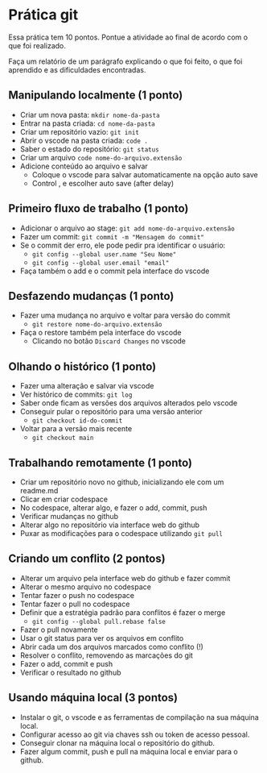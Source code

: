 # Prática git

Essa prática tem 10 pontos. Pontue a atividade ao final de acordo com o que foi realizado.

Faça um relatório de um parágrafo explicando o que foi feito, o que foi aprendido e as dificuldades encontradas.

## Manipulando localmente (1 ponto)

- Criar um nova pasta: `mkdir nome-da-pasta`
- Entrar na pasta criada: `cd nome-da-pasta`
- Criar um repositório vazio: `git init`
- Abrir o vscode na pasta criada: `code .`
- Saber o estado do repositório: `git status`
- Criar um arquivo `code nome-do-arquivo.extensão`
- Adicione conteúdo ao arquivo e salvar
  - Coloque o vscode para salvar automaticamente na opção auto save
  - Control , e escolher auto save (after delay)

## Primeiro fluxo de trabalho (1 ponto)

- Adicionar o arquivo ao stage: `git add nome-do-arquivo.extensão`
- Fazer um commit: `git commit -m "Mensagem do commit"`
- Se o commit der erro, ele pode pedir pra identificar o usuário:
  - `git config --global user.name "Seu Nome"`
  - `git config --global user.email "email"`
- Faça também o add e o commit pela interface do vscode

## Desfazendo mudanças (1 ponto)

- Fazer uma mudança no arquivo e voltar para versão do commit
  - `git restore nome-do-arquivo.extensão`
- Faça o restore também pela interface do vscode
  - Clicando no botão `Discard Changes` no vscode

## Olhando o histórico (1 ponto)

- Fazer uma alteração e salvar via vscode
- Ver histórico de commits: `git log`
- Saber onde ficam as versões dos arquivos alterados pelo vscode
- Conseguir pular o repositório para uma versão anterior
  - `git checkout id-do-commit`
- Voltar para a versão mais recente
  - `git checkout main`

## Trabalhando remotamente (1 ponto)

- Criar um repositório novo no github, inicializando ele com um readme.md
- Clicar em criar codespace
- No codespace, alterar algo, e fazer o add, commit, push
- Verificar mudanças no github
- Alterar algo no repositório via interface web do github
- Puxar as modificações para o codespace utilizando `git pull`

## Criando um conflito (2 pontos)

- Alterar um arquivo pela interface web do github e fazer commit
- Alterar o mesmo arquivo no codespace
- Tentar fazer o push no codespace
- Tentar fazer o pull no codespace
- Definir que a estratégia padrão para conflitos é fazer o merge
  - `git config --global pull.rebase false`
- Fazer o pull novamente
- Usar o git status para ver os arquivos em conflito
- Abrir cada um dos arquivos marcados como conflito (!)
- Resolver o conflito, removendo as marcações do git
- Fazer o add, commit e push
- Verificar o resultado no github

## Usando máquina local (3 pontos)

- Instalar o git, o vscode e as ferramentas de compilação na sua máquina local.
- Configurar acesso ao git via chaves ssh ou token de acesso pessoal.
- Conseguir clonar na máquina local o repositório do github.
- Fazer algum commit, push e pull na máquina local e enviar para o github.
